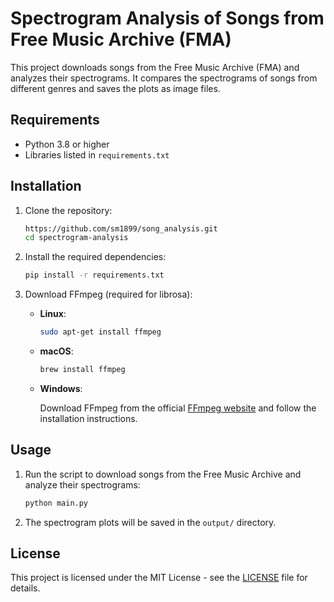 # Spectrogram Analysis of Songs from Free Music Archive (FMA)

This project downloads songs from the Free Music Archive (FMA) and analyzes their spectrograms. It compares the spectrograms of songs from different genres and saves the plots as image files.

## Requirements

- Python 3.8 or higher
- Libraries listed in `requirements.txt`

## Installation

1. Clone the repository:

    ```bash
    https://github.com/sm1899/song_analysis.git
    cd spectrogram-analysis
    ```

2. Install the required dependencies:

    ```bash
    pip install -r requirements.txt
    ```

3. Download FFmpeg (required for librosa):

    - **Linux**:

      ```bash
      sudo apt-get install ffmpeg
      ```

    - **macOS**:

      ```bash
      brew install ffmpeg
      ```

    - **Windows**:

      Download FFmpeg from the official [FFmpeg website](https://ffmpeg.org/download.html) and follow the installation instructions.

## Usage

1. Run the script to download songs from the Free Music Archive and analyze their spectrograms:

    ```bash
    python main.py
    ```

2. The spectrogram plots will be saved in the `output/` directory.

## License

This project is licensed under the MIT License - see the [LICENSE](LICENSE) file for details.

